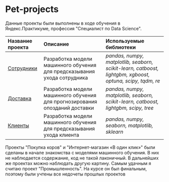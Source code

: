 # Pet-projects

Данные проекты были выполнены в ходе обучения в Яндекс.Практикуме, профессия "Специалист по Data Science".

| Название проекта | Описание | Используемые библиотеки | 
| :---------------------- | :---------------------- | :---------------------- |
| [Сотрудники](Employee) | Разработка модели машинного обучения для предсказывания ухода сотрудника | *pandas, numpy, matplotlib,  seaborn, scikit-learn, catboost, lightgbm, xgboost, optuna, scipy, tqdm, re* |
| [Доставка](Delivery) | Разработка модели машинного обучения для прогнозирования опозданий доставки | *pandas, numpy, matplotlib,  seaborn, scikit-learn, catboost, lightgbm, scipy, tree* |
| [Клиенты](Churn) | Разработка модели машинного обучения для предсказывания ухода клиента | *pandas, numpy, seaborn, matplotlib, sklearn* |


Проекты "Покупка коров" и "Интернет-магазин «В один клик»" были сделаны в начале знакомства с моделями машинного обучения. В них не наблюдается содержание, код не такой лаконичный. В дальнейших же проектах можно наблюдать другую картину. Самым удачным я считаю проект "Промышленность". На курсе он был финальным, поэтому были учтены все недочеты прошлых проектов
